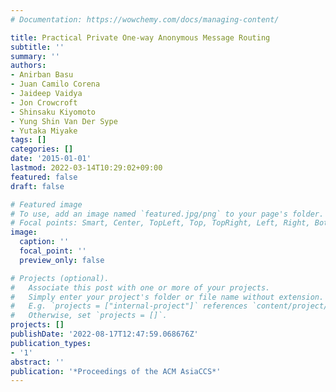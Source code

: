 ```yaml
---
# Documentation: https://wowchemy.com/docs/managing-content/

title: Practical Private One-way Anonymous Message Routing
subtitle: ''
summary: ''
authors:
- Anirban Basu
- Juan Camilo Corena
- Jaideep Vaidya
- Jon Crowcroft
- Shinsaku Kiyomoto
- Yung Shin Van Der Sype
- Yutaka Miyake
tags: []
categories: []
date: '2015-01-01'
lastmod: 2022-03-14T10:29:02+09:00
featured: false
draft: false

# Featured image
# To use, add an image named `featured.jpg/png` to your page's folder.
# Focal points: Smart, Center, TopLeft, Top, TopRight, Left, Right, BottomLeft, Bottom, BottomRight.
image:
  caption: ''
  focal_point: ''
  preview_only: false

# Projects (optional).
#   Associate this post with one or more of your projects.
#   Simply enter your project's folder or file name without extension.
#   E.g. `projects = ["internal-project"]` references `content/project/deep-learning/index.md`.
#   Otherwise, set `projects = []`.
projects: []
publishDate: '2022-08-17T12:47:59.068676Z'
publication_types:
- '1'
abstract: ''
publication: '*Proceedings of the ACM AsiaCCS*'
---
```

